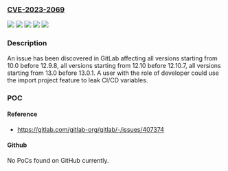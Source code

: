 ### [CVE-2023-2069](https://cve.mitre.org/cgi-bin/cvename.cgi?name=CVE-2023-2069)
![](https://img.shields.io/static/v1?label=Product&message=GitLab&color=blue)
![](https://img.shields.io/static/v1?label=Version&message=%3E%3D10.0%2C%20%3C12.9.8%20&color=brightgreen)
![](https://img.shields.io/static/v1?label=Version&message=%3E%3D12.10%2C%20%3C12.10.7%20&color=brightgreen)
![](https://img.shields.io/static/v1?label=Version&message=%3E%3D13.0%2C%20%3C13.0.1%20&color=brightgreen)
![](https://img.shields.io/static/v1?label=Vulnerability&message=Improper%20access%20control%20in%20GitLab&color=brightgreen)

### Description

An issue has been discovered in GitLab affecting all versions starting from 10.0 before 12.9.8, all versions starting from 12.10 before 12.10.7, all versions starting from 13.0 before 13.0.1. A user with the role of developer could use the import project feature to leak CI/CD variables.

### POC

#### Reference
- https://gitlab.com/gitlab-org/gitlab/-/issues/407374

#### Github
No PoCs found on GitHub currently.

